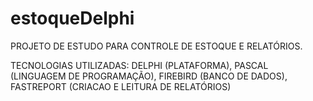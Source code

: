 # estoqueDelphi

PROJETO DE ESTUDO PARA CONTROLE DE ESTOQUE E RELATÓRIOS.

TECNOLOGIAS UTILIZADAS: DELPHI (PLATAFORMA), PASCAL (LINGUAGEM DE PROGRAMAÇÃO), FIREBIRD (BANCO DE DADOS), FASTREPORT (CRIACAO E LEITURA DE RELATÓRIOS)
